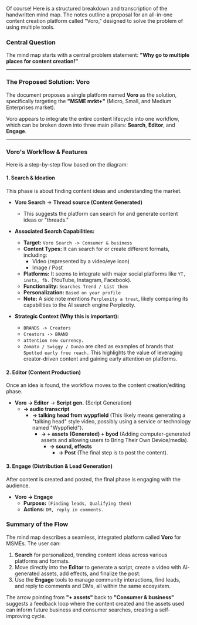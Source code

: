 Of course! Here is a structured breakdown and transcription of the handwritten mind map. The notes outline a proposal for an all-in-one content creation platform called "Voro," designed to solve the problem of using multiple tools.

### **Central Question**

The mind map starts with a central problem statement:
**"Why go to multiple places for content creation!"**

---

### **The Proposed Solution: Voro**

The document proposes a single platform named **Voro** as the solution, specifically targeting the **"MSME mrkt+"** (Micro, Small, and Medium Enterprises market).

Voro appears to integrate the entire content lifecycle into one workflow, which can be broken down into three main pillars: **Search**, **Editor**, and **Engage**.

---

### **Voro's Workflow & Features**

Here is a step-by-step flow based on the diagram:

#### **1. Search & Ideation**

This phase is about finding content ideas and understanding the market.

*   **Voro Search** -> **Thread source (Content Generated)**
    *   This suggests the platform can search for and generate content ideas or "threads."

*   **Associated Search Capabilities:**
    *   **Target:** `Voro Search -> Consumer & business`
    *   **Content Types:** It can search for or create different formats, including:
        *   Video (represented by a video/eye icon)
        *   Image / Post
    *   **Platforms:** It seems to integrate with major social platforms like `YT, insta, fb.` (YouTube, Instagram, Facebook).
    *   **Functionality:** `Searches Trend / List them`
    *   **Personalization:** `Based on your profile`
    *   **Note:** A side note mentions `Perplexity a treat`, likely comparing its capabilities to the AI search engine Perplexity.

*   **Strategic Context (Why this is important):**
    *   `BRANDS -> Creators`
    *   `Creators -> BRAND`
    *   `attention new currency.`
    *   `Zomato / Swiggy / Dunzo` are cited as examples of brands that `Spotted early free reach.` This highlights the value of leveraging creator-driven content and gaining early attention on platforms.

#### **2. Editor (Content Production)**

Once an idea is found, the workflow moves to the content creation/editing phase.

*   **Voro -> Editor** -> **Script gen.** (Script Generation)
    *   **-> audio transcript**
        *   **-> talking head from wyppfield** (This likely means generating a "talking head" style video, possibly using a service or technology named "Wyppfield").
            *   **-> + assets (Generated) + byod** (Adding computer-generated assets and allowing users to Bring Their Own Device/media).
                *   **-> sound, effects**
                    *   **-> Post** (The final step is to post the content).

#### **3. Engage (Distribution & Lead Generation)**

After content is created and posted, the final phase is engaging with the audience.

*   **Voro -> Engage**
    *   **Purpose:** `(Finding leads, Qualifying them)`
    *   **Actions:** `DM, reply in comments.`

### **Summary of the Flow**

The mind map describes a seamless, integrated platform called **Voro** for MSMEs. The user can:
1.  **Search** for personalized, trending content ideas across various platforms and formats.
2.  Move directly into the **Editor** to generate a script, create a video with AI-generated assets, add effects, and finalize the post.
3.  Use the **Engage** tools to manage community interactions, find leads, and reply to comments and DMs, all within the same ecosystem.

The arrow pointing from **"+ assets"** back to **"Consumer & business"** suggests a feedback loop where the content created and the assets used can inform future business and consumer searches, creating a self-improving cycle.
